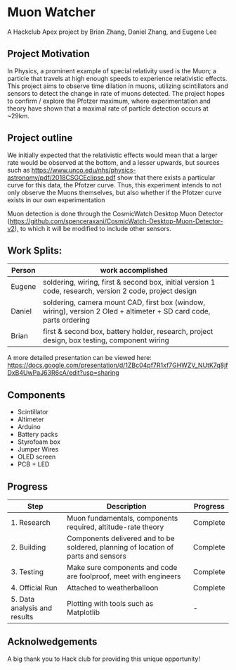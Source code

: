 # Muon Watcher

A Hackclub Apex project by Brian Zhang, Daniel Zhang, and Eugene Lee

## Project Motivation

In Physics, a prominent example of special relativity used is the Muon; a particle that travels at high enough speeds to experience relativistic effects. This project aims to observe time dilation in muons, utilizing scintillators and sensors to detect the change in rate of muons detected. The project hopes to confirm / explore the Pfotzer maximum, where experimentation and theory have shown that a maximal rate of particle detection occurs at ~29km.

## Project outline

We initially expected that the relativistic effects would mean that a larger rate would be observed at the bottom, and a lesser upwards, but sources such as
https://www.unco.edu/nhs/physics-astronomy/pdf/2018CSGCEclipse.pdf
show that there exists a particular curve for this data, the Pfotzer curve. Thus, this experiment intends to not only observe the Muons themselves, but also whether if the Pfotzer curve exists in our own experimentation

Muon detection is done through the CosmicWatch Desktop Muon Detector (https://github.com/spenceraxani/CosmicWatch-Desktop-Muon-Detector-v2), to which it will be modified to include other sensors.

## Work Splits:
| Person | work accomplished |
| -------| -----------------|
| Eugene | soldering, wiring, first & second box, initial version 1 code, research, version 2 code, project design |
| Daniel | soldering, camera mount CAD, first box (window, wiring), version 2 Oled + altimeter + SD card code, parts ordering |
| Brian | first & second box, battery holder, research, project design, box testing, component wiring|

A more detailed presentation can be viewed here: https://docs.google.com/presentation/d/1ZBc04pf7R1xf7GHWZV_NUtK7q8jfDxB4UwPaJ63R6cA/edit?usp=sharing
## Components
- Scintillator
- Altimeter
- Arduino
- Battery packs
- Styrofoam box
- Jumper Wires
- OLED screen
- PCB + LED

## Progress

| Step   | Description | Progress|
| -------- | ------- | ------ |
| 1. Research | Muon fundamentals, components required, altitude-rate theory  | Complete|
| 2. Building| Components delivered and to be soldered, planning of location of parts and sensors   | Complete |
| 3. Testing  | Make sure components and code are foolproof, meet with engineers | Complete |
| 4. Official Run | Attached to weatherballoon| Complete |
|5. Data analysis and results| Plotting with tools such as Matplotlib | -|

## Acknolwedgements

A big thank you to Hack club for providing this unique opportunity!
